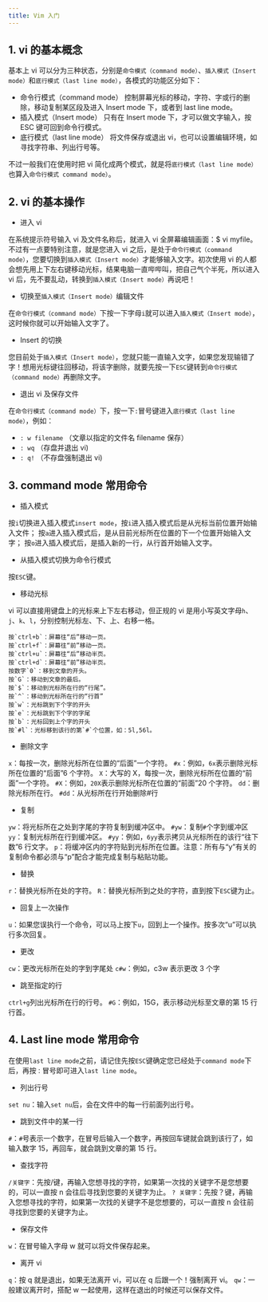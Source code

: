 ```yaml
---
title: Vim 入门
---
```


## 1. vi 的基本概念

基本上 vi 可以分为三种状态，分别是`命令模式（command mode）`、`插入模式（Insert mode）`和`底行模式（last line mode）`，各模式的功能区分如下：

- 命令行模式（command mode）
控制屏幕光标的移动，字符、字或行的删除，移动复制某区段及进入 Insert mode 下，或者到 last line mode。
- 插入模式（Insert mode）
只有在 Insert mode 下，才可以做文字输入，按 ESC 键可回到命令行模式。
- 底行模式（last line mode）
将文件保存或退出 vi，也可以设置编辑环境，如寻找字符串、列出行号等。

不过一般我们在使用时把 vi 简化成两个模式，就是将`底行模式（last line mode）`也算入`命令行模式 command mode）`。

## 2. vi 的基本操作

- 进入 vi

在系统提示符号输入 vi 及文件名称后，就进入 vi 全屏幕编辑画面：$ vi myfile。不过有一点要特别注意，就是您进入 vi 之后，是处于`命令行模式（command mode）`，您要切换到`插入模式（Insert mode）`才能够输入文字。初次使用 vi 的人都会想先用上下左右键移动光标，结果电脑一直哔哔叫，把自己气个半死，所以进入 vi 后，先不要乱动，转换到`插入模式（Insert mode）`再说吧！

- 切换至`插入模式（Insert mode）`编辑文件

在`命令行模式（command mode）`下按一下字母`i`就可以进入`插入模式（Insert mode）`，这时候你就可以开始输入文字了。

- Insert 的切换

您目前处于`插入模式（Insert mode）`，您就只能一直输入文字，如果您发现输错了字！想用光标键往回移动，将该字删除，就要先按一下`ESC`键转到`命令行模式（command mode）`再删除文字。

- 退出 vi 及保存文件

在`命令行模式（command mode）`下，按一下`:`冒号键进入`底行模式（last line mode）`，例如：

- `: w filename` （文章以指定的文件名 filename 保存）
- `: wq` （存盘并退出 vi)
- `: q!` （不存盘强制退出 vi)

## 3. command mode 常用命令

- 插入模式

按`i`切换进入插入模式`insert mode`，按`i`进入插入模式后是从光标当前位置开始输入文件；
按`a`进入插入模式后，是从目前光标所在位置的下一个位置开始输入文字；
按`o`进入插入模式后，是插入新的一行，从行首开始输入文字。

- 从插入模式切换为命令行模式

按`ESC`键。

- 移动光标

vi 可以直接用键盘上的光标来上下左右移动，但正规的 vi 是用小写英文字母`h`、`j`、`k`、`l`，分别控制光标左、下、上、右移一格。

```
按`ctrl+b`：屏幕往“后”移动一页。
按`ctrl+f`：屏幕往“前”移动一页。
按`ctrl+u`：屏幕往“后”移动半页。
按`ctrl+d`：屏幕往“前”移动半页。
按数字`0`：移到文章的开头。
按`G`：移动到文章的最后。
按`$`：移动到光标所在行的“行尾”。
按`^`：移动到光标所在行的“行首”
按`w`：光标跳到下个字的开头
按`e`：光标跳到下个字的字尾
按`b`：光标回到上个字的开头
按`#l`：光标移到该行的第`#`个位置，如：5l,56l。
```

- 删除文字

`x`：每按一次，删除光标所在位置的“后面”一个字符。
`#x`：例如，`6x`表示删除光标所在位置的“后面”6 个字符。
`X`：大写的 X，每按一次，删除光标所在位置的“前面”一个字符。
`#X`：例如，`20X`表示删除光标所在位置的“前面”20 个字符。
`dd`：删除光标所在行。
`#dd`：从光标所在行开始删除#行

- 复制

`yw`：将光标所在之处到字尾的字符复制到缓冲区中。
`#yw`：复制`#`个字到缓冲区
`yy`：复制光标所在行到缓冲区。
`#yy`：例如，`6yy`表示拷贝从光标所在的该行“往下数”6 行文字。
`p`：将缓冲区内的字符贴到光标所在位置。注意：所有与“y”有关的复制命令都必须与“p”配合才能完成复制与粘贴功能。

- 替换

`r`：替换光标所在处的字符。
`R`：替换光标所到之处的字符，直到按下`ESC`键为止。

- 回复上一次操作

`u`：如果您误执行一个命令，可以马上按下`u`，回到上一个操作。按多次“u”可以执行多次回复。

- 更改

`cw`：更改光标所在处的字到字尾处
`c#w`：例如，c3w 表示更改 3 个字

- 跳至指定的行

`ctrl+g`列出光标所在行的行号。
`#G`：例如，15G，表示移动光标至文章的第 15 行行首。

## 4. Last line mode 常用命令

在使用`last line mode`之前，请记住先按`ESC`键确定您已经处于`command mode`下后，再按`：`冒号即可进入`last line mode`。

- 列出行号

`set nu`：输入`set nu`后，会在文件中的每一行前面列出行号。

- 跳到文件中的某一行

`#`：`#`号表示一个数字，在冒号后输入一个数字，再按回车键就会跳到该行了，如输入数字 15，再回车，就会跳到文章的第 15 行。

- 查找字符

`/关键字`：先按/键，再输入您想寻找的字符，如果第一次找的关键字不是您想要的，可以一直按 n 会往后寻找到您要的关键字为止。
`? 关键字`：先按？键，再输入您想寻找的字符，如果第一次找的关键字不是您想要的，可以一直按 n 会往前寻找到您要的关键字为止。

- 保存文件

`w`：在冒号输入字母 w 就可以将文件保存起来。

- 离开 vi

`q`：按 q 就是退出，如果无法离开 vi，可以在 q 后跟一个！强制离开 vi。
`qw`：一般建议离开时，搭配 w 一起使用，这样在退出的时候还可以保存文件。
